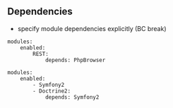 ## Dependencies

* specify module dependencies explicitly (BC break)

```
modules:
    enabled: 
        REST:
            depends: PhpBrowser
```

```
modules:
    enabled:
        - Symfony2
        - Doctrine2:
            depends: Symfony2
```
